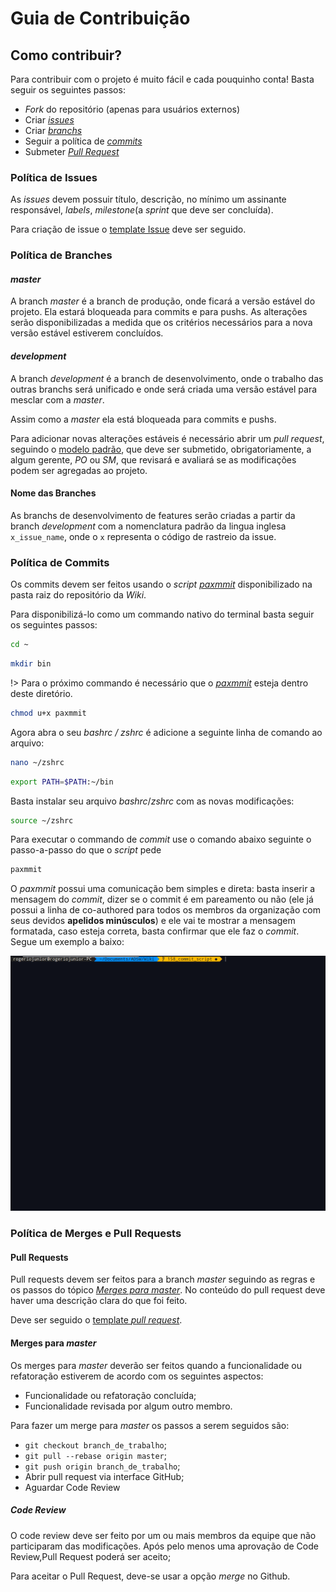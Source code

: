 # Guia de Contribuição  

## Como contribuir?

Para contribuir com o projeto é muito fácil e cada pouquinho conta! Basta seguir os seguintes passos:

* *Fork* do repositório (apenas para usuários externos)
* Criar [*issues*](CONTRIBUTING.md#política-de-issues)
* Criar [*branchs*](CONTRIBUTING.md#política-de-branches)
* Seguir a política de [*commits*](CONTRIBUTING.md#política-de-commits)
* Submeter [*Pull Request*](CONTRIBUTING.md#política-de-merges-e-pull-requests)


### Política de Issues

As *issues* devem possuir título, descrição, no mínimo um assinante responsável, *labels*,  *milestone*(a *sprint* que deve ser concluída).

Para criação de issue o [template Issue](.github/issue_template.md) deve ser seguido.

### Política de Branches  

#### *master*

A branch *master* é a branch de produção, onde ficará a versão estável do projeto. Ela estará bloqueada para commits e para pushs. As alterações serão disponibilizadas a medida que os critérios necessários para a nova versão estável estiverem concluídos. 

#### *development*

A branch *development* é a branch de desenvolvimento, onde o trabalho das outras branchs será unificado e onde será criada uma versão estável para mesclar com a *master*.

Assim como a *master* ela está bloqueada para commits e pushs.

Para adicionar novas alterações estáveis é necessário abrir um *pull request*, seguindo o [modelo padrão](.github/pull_request_template.md), que deve ser submetido, obrigatoriamente, a algum gerente, *PO* ou *SM*, que revisará e avaliará se as modificações podem ser agregadas ao projeto.

#### Nome das Branches  

As branchs de desenvolvimento de features serão criadas a partir da branch *development* com a nomenclatura padrão da lingua inglesa `x_issue_name`, onde o `x` representa o código de rastreio da issue.

### Política de Commits

Os commits devem ser feitos usando o *script* [*paxmmit*](https://github.com/pax-app/Wiki/blob/master/paxmmit) disponibilizado na pasta raiz do repositório da *Wiki*.

Para disponibilizá-lo como um commando nativo do terminal basta seguir os seguintes passos:

```bash
cd ~
```

```bash
mkdir bin
```

!> Para o próximo commando é necessário que o [*paxmmit*](https://github.com/pax-app/Wiki/blob/master/paxmmit) esteja dentro deste diretório.

```bash 
chmod u+x paxmmit
```

Agora abra o seu *bashrc / zshrc* é adicione a seguinte linha de comando ao arquivo:

```bash 
nano ~/zshrc
```

```bash 
export PATH=$PATH:~/bin
```

Basta instalar seu arquivo *bashrc*/*zshrc* com as novas modificações:

```bash 
source ~/zshrc
```

Para executar o commando de *commit* use o comando abaixo seguinte o passo-a-passo do que o *script* pede

```bash 
paxmmit
```

O *paxmmit* possui uma comunicação bem simples e direta: basta inserir a mensagem do *commit*, dizer se o commit é em pareamento ou não (ele já possui a linha de co-authored para todos os membros da organização com seus devidos **apelidos minúsculos**) e ele vai te mostrar a mensagem formatada, caso esteja correta, basta confirmar que ele faz o *commit*. Segue um exemplo a baixo:

![example](../../assets/commit-script.gif)

### Política de Merges e Pull Requests

#### Pull Requests

Pull requests devem ser feitos para a branch *master* seguindo as regras e os passos do tópico [*Merges para master*](CONTRIBUTING.md#merges-para-master). No conteúdo do pull request deve haver uma descrição clara do que foi feito.

Deve ser seguido o [template *pull request*](.github/pull_request_template.md).

#### Merges para *master*
Os merges para *master* deverão ser feitos quando a funcionalidade ou refatoração estiverem de acordo com os seguintes aspectos:  

- Funcionalidade ou refatoração concluída;
- Funcionalidade revisada por algum outro membro.

Para fazer um merge para *master* os passos a serem seguidos são:  
- `git checkout branch_de_trabalho`;
- `git pull --rebase origin master`;
- `git push origin branch_de_trabalho`;
- Abrir pull request via interface GitHub;
- Aguardar Code Review


##### Code Review
O code review deve ser feito por um ou mais membros da equipe que não participaram das modificações.
Após pelo menos uma aprovação de Code Review,Pull Request poderá ser aceito;

Para aceitar o Pull Request, deve-se usar a opção *merge* no Github.